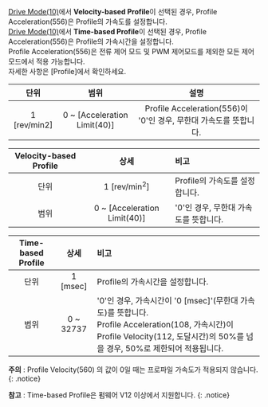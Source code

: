 [Drive Mode(10)](#drive-mode10)에서 **Velocity-based Profile**이 선택된 경우, Profile Acceleration(556)은 Profile의 가속도를 설정합니다.  
[Drive Mode(10)](#drive-mode10)에서 **Time-based Profile**이 선택된 경우, Profile Acceleration(556)은 Profile의 가속시간을 설정합니다.  
Profile Acceleration(556)은 전류 제어 모드 및 PWM 제어모드를 제외한 모든 제어 모드에서 적용 가능합니다.  
자세한 사항은 [Profile]에서 확인하세요.

|     단위     |             범위             |                               설명                                |
|:------------:|:----------------------------:|:-----------------------------------------------------------------:|
| 1 [rev/min2] | 0 ~ [Acceleration Limit(40)] | Profile Acceleration(556)이 '0'인 경우, 무한대 가속도를 뜻합니다. |

| Velocity-based Profile |             상세             | 비고                                  |
|:----------------------:|:----------------------------:|:--------------------------------------|
|          단위          |   1 [rev/min<sup>2</sup>]    | Profile의 가속도를 설정합니다.        |
|          범위          | 0 ~ [Acceleration Limit(40)] | '0'인 경우, 무한대 가속도를 뜻합니다. |

| Time-based Profile |   상세    | 비고                                                                                                                                                            |
|:------------------:|:---------:|:----------------------------------------------------------------------------------------------------------------------------------------------------------------|
|        단위        | 1 [msec]  | Profile의 가속시간을 설정합니다.                                                                                                                                |
|        범위        | 0 ~ 32737 | '0'인 경우, 가속시간이 '0 [msec]'(무한대 가속도)를 뜻합니다.<br>Profile Acceleration(108, 가속시간)이 Profile Velocity(112, 도달시간)의 50%를 넘을 경우, 50%로 제한되어 적용됩니다. |

**주의** : Profile Velocity(560) 의 값이 0일 때는 프로파일 가속도가 적용되지 않습니다.
{: .notice}

**참고** : Time-based Profile은 펌웨어 V12 이상에서 지원합니다. 
{: .notice}
